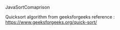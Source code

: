 JavaSortComaprison

Quicksort algorithm from geeksforgeeks
reference : https://www.geeksforgeeks.org/quick-sort/
